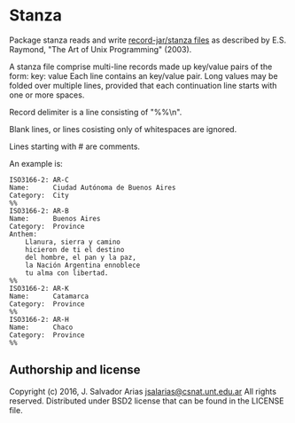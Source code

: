 Stanza
======

Package stanza reads and write [record-jar/stanza files](http://catb.org/esr/writings/taoup/html/ch05s02.html#id2906931)
as described by E.S. Raymond, "The Art of Unix Programming" (2003).

A stanza file comprise multi-line records made up key/value pairs of the form:
	key: value
Each line contains an key/value pair. Long values may be folded over multiple
lines, provided that each continuation line starts with one or more spaces.

Record delimiter is a line consisting of "%%\n".

Blank lines, or lines cosisting only of whitespaces are ignored.

Lines starting with # are comments.

An example is:

	ISO3166-2: AR-C
	Name:      Ciudad Autónoma de Buenos Aires
	Category:  City
	%%
	ISO3166-2: AR-B
	Name:      Buenos Aires
	Category:  Province
	Anthem:
		Llanura, sierra y camino
		hicieron de ti el destino
		del hombre, el pan y la paz,
		la Nación Argentina ennoblece
		tu alma con libertad.
	%%
	ISO3166-2: AR-K
	Name:      Catamarca
	Category:  Province
	%%
	ISO3166-2: AR-H
	Name:      Chaco
	Category:  Province
	%%

Authorship and license
----------------------

Copyright (c) 2016, J. Salvador Arias <jsalarias@csnat.unt.edu.ar>
All rights reserved.
Distributed under BSD2 license that can be found in the LICENSE file.

